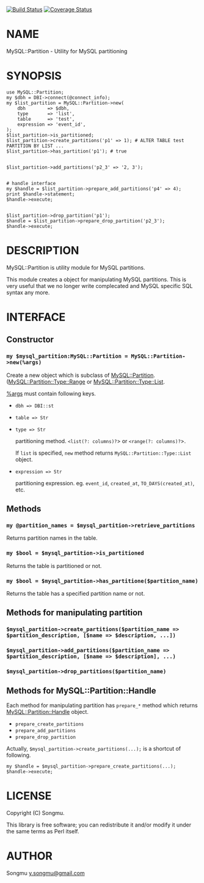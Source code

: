 [![Build Status](https://travis-ci.org/Songmu/p5-MySQL-Partition.png?branch=master)](https://travis-ci.org/Songmu/p5-MySQL-Partition) [![Coverage Status](https://coveralls.io/repos/Songmu/p5-MySQL-Partition/badge.png?branch=master)](https://coveralls.io/r/Songmu/p5-MySQL-Partition?branch=master)
# NAME

MySQL::Partition - Utility for MySQL partitioning

# SYNOPSIS

    use MySQL::Partition;
    my $dbh = DBI->connect(@connect_info);
    my $list_partition = MySQL::Partition->new(
        dbh        => $dbh,
        type       => 'list',
        table      => 'test',
        expression => 'event_id',
    );
    $list_partition->is_partitioned;
    $list_partition->create_partitions('p1' => 1); # ALTER TABLE test PARTITION BY LIST ...
    $list_partition->has_partition('p1'); # true
    

    $list_partition->add_partitions('p2_3' => '2, 3');
    

    # handle interface
    my $handle = $list_partition->prepare_add_partitions('p4' => 4);
    print $handle->statement;
    $handle->execute;
    

    $list_partition->drop_partition('p1');
    $handle = $list_partition->prepare_drop_partition('p2_3');
    $handle->execute;

# DESCRIPTION

MySQL::Partition is utility module for MySQL partitions.

This module creates a object for manipulating MySQL partitions.
This is very useful that we no longer write complecated and MySQL specific SQL syntax any more.

# INTERFACE

## Constructor

### `my $mysql_partition:MySQL::Partition = MySQL::Partition->new(%args)`

Create a new object which is subclass of [MySQL::Partition](http://search.cpan.org/perldoc?MySQL::Partition).
([MySQL::Partition::Type::Range](http://search.cpan.org/perldoc?MySQL::Partition::Type::Range) or [MySQL::Partition::Type::List](http://search.cpan.org/perldoc?MySQL::Partition::Type::List).

[%args](http://search.cpan.org/perldoc?%args) must contain following keys.

- `dbh => DBI::st`
- `table => Str`
- `type => Str`

    partitioning method. `<list(?: columns)?`\> or `<range(?: columns)?`\>.

    If `list` is specified, `new` method returns `MySQL::Partition::Type::List` object.

- `expression => Str`

    partitioning expression. eg. `event_id`, `created_at`, `TO_DAYS(created_at)`, etc.

## Methods

### `my @partition_names = $mysql_partition->retrieve_partitions`

Returns partition names in the table.

### `my $bool = $mysql_partition->is_partitioned`

Returns the table is partitioned or not.

### `my $bool = $mysql_partition->has_partitione($partition_name)`

Returns the table has a specified partition name or not.

## Methods for manipulating partition

### `$mysql_partition->create_partitions($partition_name => $partition_description, [$name => $description, ...])`

### `$mysql_partition->add_partitions($partition_name => $partition_description, [$name => $description], ...)`

### `$mysql_partition->drop_partitions($partition_name)`

## Methods for MySQL::Partition::Handle

Each method for manipulating partition has `prepare_*` method which returns [MySQL::Partition::Handle](http://search.cpan.org/perldoc?MySQL::Partition::Handle) object.

- `prepare_create_partitions`
- `prepare_add_partitions`
- `prepare_drop_partition`

Actually, `$mysql_partition->create_partitions(...);` is a shortcut of following.

    my $handle = $mysql_partition->prepare_create_partitions(...);
    $handle->execute;

# LICENSE

Copyright (C) Songmu.

This library is free software; you can redistribute it and/or modify
it under the same terms as Perl itself.

# AUTHOR

Songmu <y.songmu@gmail.com>

